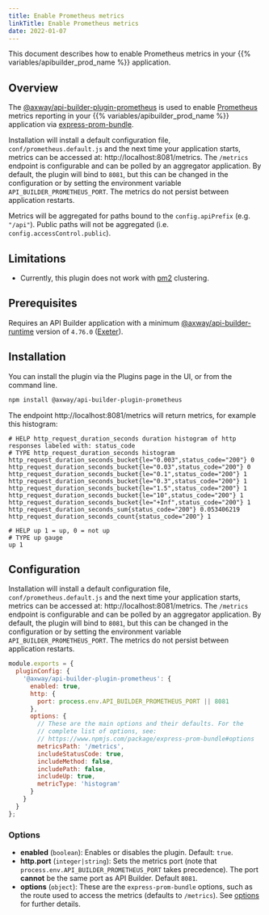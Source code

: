 ```yaml
---
title: Enable Prometheus metrics
linkTitle: Enable Prometheus metrics
date: 2022-01-07
---
```


This document describes how to enable Prometheus metrics in your {{% variables/apibuilder_prod_name %}} application.

## Overview

The [@axway/api-builder-plugin-prometheus](https://www.npmjs.com/package/@axway/api-builder-plugin-prometheus) is used to enable [Prometheus](https://prometheus.io/) metrics reporting in your {{% variables/apibuilder_prod_name %}} application via [express-prom-bundle](https://www.npmjs.com/package/express-prom-bundle).

Installation will install a default configuration file, `conf/prometheus.default.js` and the next time your application starts, metrics can be accessed at: http://localhost:8081/metrics. The `/metrics` endpoint is configurable and can be polled by an aggregator application. By default, the plugin will bind to `8081`, but this can be changed in the configuration or by setting the environment variable `API_BUILDER_PROMETHEUS_PORT`. The metrics do not persist between application restarts.

Metrics will be aggregated for paths bound to the `config.apiPrefix` (e.g. `"/api"`). Public paths will not be aggregated (i.e. `config.accessControl.public`).

## Limitations

* Currently, this plugin does not work with [pm2](https://www.npmjs.com/package/pm2) clustering.

## Prerequisites

Requires an API Builder application with a minimum [@axway/api-builder-runtime](https://www.npmjs.com/package/@axway/api-builder-runtime) version of `4.76.0` ([Exeter](/docs/release_notes/exeter)). 

## Installation

You can install the plugin via the Plugins page in the UI, or from the command line.

```bash
npm install @axway/api-builder-plugin-prometheus
```

The endpoint http://localhost:8081/metrics will return metrics, for example this histogram:

```text
# HELP http_request_duration_seconds duration histogram of http responses labeled with: status_code
# TYPE http_request_duration_seconds histogram
http_request_duration_seconds_bucket{le="0.003",status_code="200"} 0
http_request_duration_seconds_bucket{le="0.03",status_code="200"} 0
http_request_duration_seconds_bucket{le="0.1",status_code="200"} 1
http_request_duration_seconds_bucket{le="0.3",status_code="200"} 1
http_request_duration_seconds_bucket{le="1.5",status_code="200"} 1
http_request_duration_seconds_bucket{le="10",status_code="200"} 1
http_request_duration_seconds_bucket{le="+Inf",status_code="200"} 1
http_request_duration_seconds_sum{status_code="200"} 0.053406219
http_request_duration_seconds_count{status_code="200"} 1

# HELP up 1 = up, 0 = not up
# TYPE up gauge
up 1
```

## Configuration

Installation will install a default configuration file, `conf/prometheus.default.js` and the next time your application starts, metrics can be accessed at: http://localhost:8081/metrics. The `/metrics` endpoint is configurable and can be polled by an aggregator application. By default, the plugin will bind to `8081`, but this can be changed in the configuration or by setting the environment variable `API_BUILDER_PROMETHEUS_PORT`. The metrics do not persist between application restarts.

```js
module.exports = {
  pluginConfig: {
    '@axway/api-builder-plugin-prometheus': {
      enabled: true,
      http: {
        port: process.env.API_BUILDER_PROMETHEUS_PORT || 8081
      },
      options: {
        // These are the main options and their defaults. For the
        // complete list of options, see:
        // https://www.npmjs.com/package/express-prom-bundle#options
        metricsPath: '/metrics',
        includeStatusCode: true,
        includeMethod: false,
        includePath: false,
        includeUp: true,
        metricType: 'histogram'
      }
    }
  }
};
```

### Options

* **enabled** (`boolean`): Enables or disables the plugin. Default: `true`.
* **http.port** (`integer|string`): Sets the metrics port (note that `process.env.API_BUILDER_PROMETHEUS_PORT` takes precedence). The port **cannot** be the same port as API Builder. Default `8081`.
* **options** (`object`): These are the `express-prom-bundle` options, such as the route used to access the metrics (defaults to `/metrics`).  See [options](https://www.npmjs.com/package/express-prom-bundle#options) for further details.
